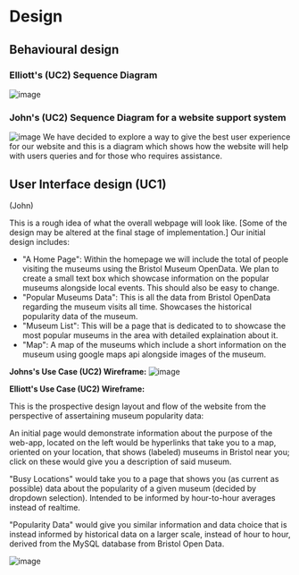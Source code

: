 # Design

## Behavioural design

### Elliott's (UC2) Sequence Diagram

<Create sequence diagram to show user interaction with app>

![image](https://user-images.githubusercontent.com/116878977/222710207-10388509-5556-4d48-899c-44d5598a5bf4.png)

### John's (UC2) Sequence Diagram for a website support system
![image](https://user-images.githubusercontent.com/110387603/235287239-86e941e3-9ae1-46f1-958c-16a6841f6e49.png)
We have decided to explore a way to give the best user experience for our website and this is a diagram which shows how the website will help with users queries and for those who requires assistance.

<Create wireframes to show functions of web app>

## User Interface design (UC1) 
(John)
 
This is a rough idea of what the overall webpage will look like. [Some of the design may be altered at the final stage of implementation.]
Our initial design includes:
- "A Home Page": 
  Within the homepage we will include the total of people visiting the museums using the Bristol Museum OpenData. 
  We plan to create a small text box which showcase information on the popular museums alongside local events. This should also be easy to change.
- "Popular Museums Data":
  This is all the data from Bristol OpenData regarding the museum visits all time. Showcases the historical popularity data of the museum. 
- "Museum List":
   This will be a page that is dedicated to to showcase the most popular museums in the area with detailed explaination about it.
- "Map": A map of the museums which include a short information on the museum using google maps api alongside images of the museum.
  
  
**Johns's Use Case (UC2) Wireframe:**
![image](https://user-images.githubusercontent.com/110387603/221118292-3bf6b68a-c122-4350-851b-80cc99ee36a0.png)


**Elliott's Use Case (UC2) Wireframe:**

This is the prospective design layout and flow of the website from the perspective of assertaining museum popularity data:

An initial page would demonstrate information about the purpose of the web-app, located on the left would be hyperlinks that take you to a map, oriented on your location, that shows (labeled) museums in Bristol near you; click on these would give you a description of said museum.

"Busy Locations" would take you to a page that shows you (as current as possible) data about the popularity of a given museum (decided by dropdown selection). Intended to be informed by hour-to-hour averages instead of realtime.

"Popularity Data" would give you similar information and data choice that is instead informed by historical data on a larger scale, instead of hour to hour, derived from the MySQL database from Bristol Open Data.

![image](https://user-images.githubusercontent.com/116878977/208084953-b898d27c-d399-4c7d-84f1-3db6a32ddba3.png)
